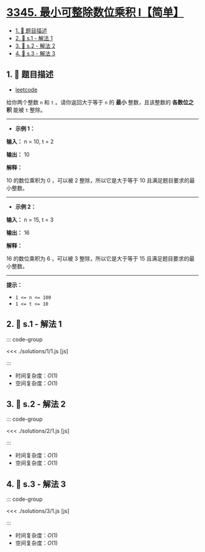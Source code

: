 # [3345. 最小可整除数位乘积 I【简单】](https://github.com/tnotesjs/TNotes.leetcode/tree/main/notes/3345.%20%E6%9C%80%E5%B0%8F%E5%8F%AF%E6%95%B4%E9%99%A4%E6%95%B0%E4%BD%8D%E4%B9%98%E7%A7%AF%20I%E3%80%90%E7%AE%80%E5%8D%95%E3%80%91)

<!-- region:toc -->

- [1. 📝 题目描述](#1--题目描述)
- [2. 🎯 s.1 - 解法 1](#2--s1---解法-1)
- [3. 🎯 s.2 - 解法 2](#3--s2---解法-2)
- [4. 🎯 s.3 - 解法 3](#4--s3---解法-3)

<!-- endregion:toc -->

## 1. 📝 题目描述

- [leetcode](https://leetcode.cn/problems/smallest-divisible-digit-product-i/)

给你两个整数 `n` 和 `t` 。请你返回大于等于 `n` 的 **最小** 整数，且该整数的 **各数位之积** 能被 `t` 整除。

---

- **示例 1：**

**输入：** n = 10, t = 2

**输出：** 10

**解释：**

10 的数位乘积为 0 ，可以被 2 整除，所以它是大于等于 10 且满足题目要求的最小整数。

---

- **示例 2：**

**输入：** n = 15, t = 3

**输出：** 16

**解释：**

16 的数位乘积为 6 ，可以被 3 整除，所以它是大于等于 15 且满足题目要求的最小整数。

---

**提示：**

- `1 <= n <= 100`
- `1 <= t <= 10`

## 2. 🎯 s.1 - 解法 1

::: code-group

<<< ./solutions/1/1.js [js]

:::

- 时间复杂度：$O(1)$
- 空间复杂度：$O(1)$

## 3. 🎯 s.2 - 解法 2

::: code-group

<<< ./solutions/2/1.js [js]

:::

- 时间复杂度：$O(1)$
- 空间复杂度：$O(1)$

## 4. 🎯 s.3 - 解法 3

::: code-group

<<< ./solutions/3/1.js [js]

:::

- 时间复杂度：$O(1)$
- 空间复杂度：$O(1)$
